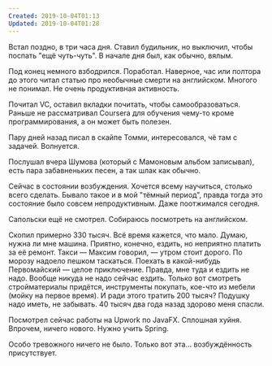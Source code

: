 ```yaml
---
Created: 2019-10-04T01:13
Updated: 2019-10-04T01:28
---
```

Встал поздно, в три часа дня. Ставил будильник, но выключил, чтобы поспать "ещё чуть-чуть". В начале дня был, как обычно, вялым.

Под конец немного взбодрился. Поработал. Наверное, час или полтора до этого читал статью про необычные смерти на английском. Многого не понимал. Не очень продуктивная активность.

Почитал VC, оставил вкладки почитать, чтобы самообразоваться. Раньше не рассматривал Coursera для обучения чему-то кроме программирования, а он может быть полезен.

Пару дней назад писал в скайпе Томми, интересовался, чё там с задачей. Волнуется.

Послушал вчера Шумова (который с Мамоновым альбом записывал), есть пара забавненьких песен, а так шлак как обычно.

Сейчас в состоянии возбуждения. Хочется всему научиться, столько всего сделать. Бывало такое и в мой "тёмный период", правда тогда это состояние было совсем непродуктивным. Даже поотжимался сегодня.

Сапольски ещё не смотрел. Собираюсь посмотреть на английском.

Скопил примерно 330 тысяч. Всё время кажется, что мало. Думаю, нужна ли мне машина. Приятно, конечно, ездить, но неприятно платить за её ремонт. Такси — Максим говорил, — утром стоит дорого. По морозу надоело пешком таскаться. Поехать в какой-нибудь Первомайский — целое приключение. Правда, мне туда и ездить не надо. Вообще никуда не надо сейчас ездить. Только вот смотреть стройматериалы придётся, инструменты покупать, кое-что из мебели (мойку на первое время). И ради этого тратить 200 тысяч? Подушку надо иметь, не забывать. 40 тысяч два года назад здорово меня спасли.

Посмотрел сейчас работы на Upwork по JavaFX. Сплошная хуйня. Впрочем, ничего нового. Нужно учить Spring.

Особо тревожного ничего не было. Только вот эта... возбуждённость присутствует.